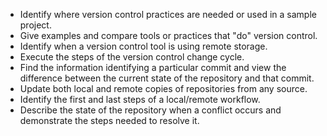 - Identify where version control practices are needed or used in a sample project.
- Give examples and compare tools or practices that "do" version control. 
- Identify when a version control tool is using remote storage. 
- Execute the steps of the version control change cycle. 
- Find the information identifying a particular commit and view the difference between the current state of the repository and that commit.
- Update both local and remote copies of repositories from any source. 
- Identify the first and last steps of a local/remote workflow. 
- Describe the state of the repository when a conflict occurs and demonstrate the steps needed to resolve it. 
